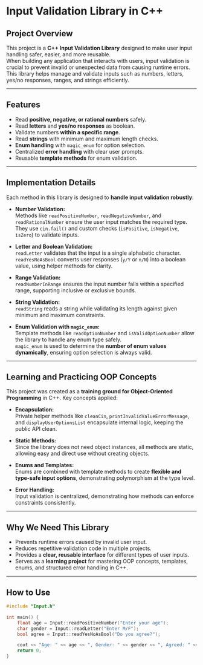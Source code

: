 # Input Validation Library in C++

## Project Overview
This project is a **C++ Input Validation Library** designed to make user input handling safer, easier, and more reusable.  
When building any application that interacts with users, input validation is crucial to prevent invalid or unexpected data from causing runtime errors.
This library helps manage and validate inputs such as numbers, letters, yes/no responses, ranges, and strings efficiently.

---

## Features
- Read **positive, negative, or rational numbers** safely.
- Read **letters** and **yes/no responses** as boolean.
- Validate numbers **within a specific range**.
- Read **strings** with minimum and maximum length checks.
- **Enum handling** with `magic_enum` for option selection.
- Centralized **error handling** with clear user prompts.
- Reusable **template methods** for enum validation.

---

## Implementation Details
Each method in this library is designed to **handle input validation robustly**:

- **Number Validation:**  
  Methods like `readPositiveNumber`, `readNegativeNumber`, and `readRationalNumber` ensure the user input matches the required type. They use `cin.fail()` and custom checks (`isPositive`, `isNegative`, `isZero`) to validate inputs.

- **Letter and Boolean Validation:**  
  `readLetter` validates that the input is a single alphabetic character.  
  `readYesNoAsBool` converts user responses (`y/Y` or `n/N`) into a boolean value, using helper methods for clarity.

- **Range Validation:**  
  `readNumberInRange` ensures the input number falls within a specified range, supporting inclusive or exclusive bounds.

- **String Validation:**  
  `readString` reads a string while validating its length against given minimum and maximum constraints.

- **Enum Validation with `magic_enum`:**  
  Template methods like `readOptionNumber` and `isValidOptionNumber` allow the library to handle any enum type safely.  
  `magic_enum` is used to determine the **number of enum values dynamically**, ensuring option selection is always valid.

---

## Learning and Practicing OOP Concepts
This project was created as a **training ground for Object-Oriented Programming** in C++. Key concepts applied:

- **Encapsulation:**  
  Private helper methods like `cleanCin`, `printInvalidValueErrorMessage`, and `displayUserOptionsList` encapsulate internal logic, keeping the public API clean.

- **Static Methods:**  
  Since the library does not need object instances, all methods are static, allowing easy and direct use without creating objects.

- **Enums and Templates:**  
  Enums are combined with template methods to create **flexible and type-safe input options**, demonstrating polymorphism at the type level.

- **Error Handling:**  
  Input validation is centralized, demonstrating how methods can enforce constraints consistently.

---

## Why We Need This Library
- Prevents runtime errors caused by invalid user input.
- Reduces repetitive validation code in multiple projects.
- Provides a **clear, reusable interface** for different types of user inputs.
- Serves as a **learning project** for mastering OOP concepts, templates, enums, and structured error handling in C++.

---

## How to Use
```cpp
#include "Input.h"

int main() {
    float age = Input::readPositiveNumber("Enter your age");
    char gender = Input::readLetter("Enter M/F");
    bool agree = Input::readYesNoAsBool("Do you agree?");

    cout << "Age: " << age << ", Gender: " << gender << ", Agreed: " << agree << endl;
    return 0;
}
